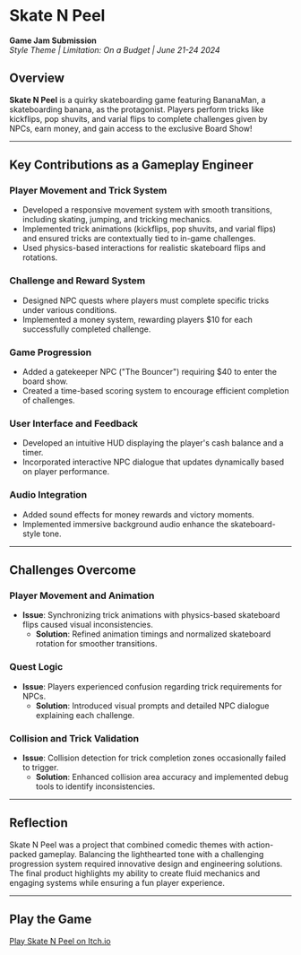 # Skate N Peel  
**Game Jam Submission**  
*Style Theme | Limitation: On a Budget | June 21-24 2024*  

## Overview  
**Skate N Peel** is a quirky skateboarding game featuring BananaMan, a skateboarding banana, as the protagonist. Players perform tricks like kickflips, pop shuvits, and varial flips to complete challenges given by NPCs, earn money, and gain access to the exclusive Board Show!  

---

## Key Contributions as a Gameplay Engineer  

### **Player Movement and Trick System**  
- Developed a responsive movement system with smooth transitions, including skating, jumping, and tricking mechanics.  
- Implemented trick animations (kickflips, pop shuvits, and varial flips) and ensured tricks are contextually tied to in-game challenges.  
- Used physics-based interactions for realistic skateboard flips and rotations.  

### **Challenge and Reward System**  
- Designed NPC quests where players must complete specific tricks under various conditions.  
- Implemented a money system, rewarding players $10 for each successfully completed challenge.  

### **Game Progression**  
- Added a gatekeeper NPC ("The Bouncer") requiring $40 to enter the board show.  
- Created a time-based scoring system to encourage efficient completion of challenges.  

### **User Interface and Feedback**  
- Developed an intuitive HUD displaying the player's cash balance and a timer.  
- Incorporated interactive NPC dialogue that updates dynamically based on player performance.  

### **Audio Integration**  
- Added sound effects for money rewards and victory moments.  
- Implemented immersive background audio enhance the skateboard-style tone.  

---

## Challenges Overcome  

### **Player Movement and Animation**  
- **Issue**: Synchronizing trick animations with physics-based skateboard flips caused visual inconsistencies.  
  - **Solution**: Refined animation timings and normalized skateboard rotation for smoother transitions.  

### **Quest Logic**  
- **Issue**: Players experienced confusion regarding trick requirements for NPCs.  
  - **Solution**: Introduced visual prompts and detailed NPC dialogue explaining each challenge.  

### **Collision and Trick Validation**  
- **Issue**: Collision detection for trick completion zones occasionally failed to trigger.  
  - **Solution**: Enhanced collision area accuracy and implemented debug tools to identify inconsistencies.  

---

## Reflection  
Skate N Peel was a project that combined comedic themes with action-packed gameplay. Balancing the lighthearted tone with a challenging progression system required innovative design and engineering solutions. The final product highlights my ability to create fluid mechanics and engaging systems while ensuring a fun player experience.  

---

## Play the Game  
[Play Skate N Peel on Itch.io](#https://aftertheraingames.itch.io/skate-n-peel)
